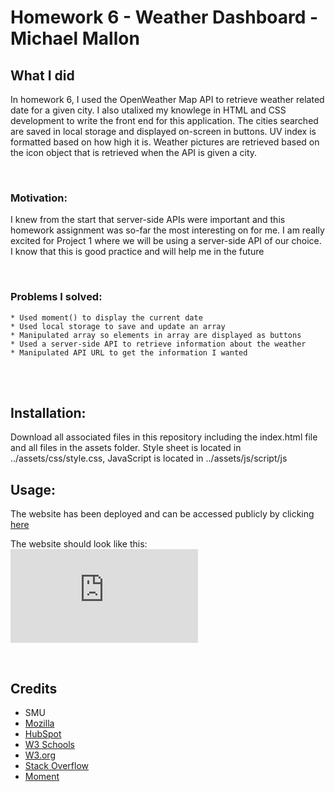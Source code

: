 # Homework 6 - Weather Dashboard - Michael Mallon

## What I did
In homework 6, I used the OpenWeather Map API to retrieve weather related date for a given city. I also utalixed my knowlege in HTML and CSS development to write the front end for this application. The cities searched are saved in local storage and displayed on-screen in buttons. UV index is formatted based on how high it is. Weather pictures are retrieved based on the icon object that is retrieved when the API is given a city.

<br>

### Motivation:
I knew from the start that server-side APIs were important and this homework assignment was so-far the most interesting on for me. I am really excited for Project 1 where we will be using a server-side API of our choice. I know that this is good practice and will help me in the future

<br>

### Problems I solved:
    * Used moment() to display the current date
    * Used local storage to save and update an array
    * Manipulated array so elements in array are displayed as buttons
    * Used a server-side API to retrieve information about the weather
    * Manipulated API URL to get the information I wanted
<br />
<br />

## Installation:
Download all associated files in this repository including the index.html file and all files in the assets folder. Style sheet is located in ../assets/css/style.css, JavaScript is located in ../assets/js/script/js

## Usage:
The website has been deployed and can be accessed publicly by clicking [here](https://mikemallonit.github.io/HW6-WeatherDashboard/)

The website should look like this:
![Website Screen Shot](https://github.com/MikeMallonIT/HW6-WeatherDashboard/blob/main/Assets/websiteScreenShot.pdf)


<br />

## Credits
- SMU
- [Mozilla](https://developer.mozilla.org)
- [HubSpot](https://blog.hubspot.com/website/css-border)
- [W3 Schools](https://www.w3schools.com/)
- [W3.org](https://www.w3.org/)
- [Stack Overflow](https://stackoverflow.com)
- [Moment](https://momentjs.com/)
